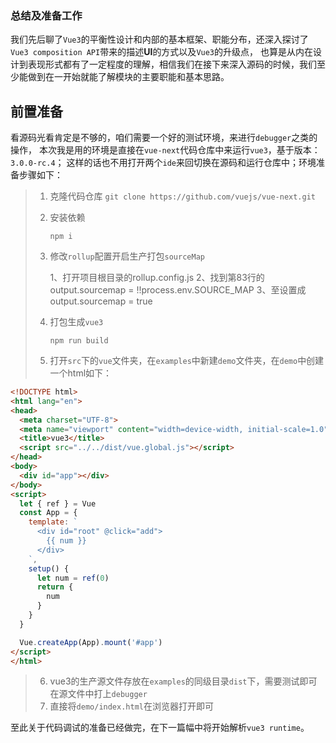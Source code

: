 ### 总结及准备工作  
我们先后聊了`Vue3`的平衡性设计和内部的基本框架、职能分布，还深入探讨了`Vue3 composition API`带来的描述**UI**的方式以及`Vue3`的升级点，
也算是从内在设计到表现形式都有了一定程度的理解，相信我们在接下来深入源码的时候，我们至少能做到在一开始就能了解模块的主要职能和基本思路。

## 前置准备

看源码光看肯定是不够的，咱们需要一个好的测试环境，来进行`debugger`之类的操作，
本次我是用的环境是直接在`vue-next`代码仓库中来运行`vue3`，基于版本：`3.0.0-rc.4`；
这样的话也不用打开两个`ide`来回切换在源码和运行仓库中；环境准备步骤如下：

> 1. 克隆代码仓库
>    `git clone https://github.com/vuejs/vue-next.git`
>
> 2. 安装依赖
>
>    `npm i`
>
> 3. 修改`rollup`配置开启生产打包`sourceMap`
>
>    1、打开项目根目录的rollup.config.js
>    2、找到第83行的   output.sourcemap = !!process.env.SOURCE_MAP
>    3、至设置成   output.sourcemap = true
>
> 4. 打包生成`vue3`
>
>    `npm run build`
>
> 5. 打开`src`下的`vue`文件夹，在`examples`中新建`demo`文件夹，在`demo`中创建一个html如下：

```html
<!DOCTYPE html>
<html lang="en">
<head>
  <meta charset="UTF-8">
  <meta name="viewport" content="width=device-width, initial-scale=1.0">
  <title>vue3</title>
  <script src="../../dist/vue.global.js"></script>
</head>
<body>
  <div id="app"></div>
</body>
<script>
  let { ref } = Vue
  const App = {
    template: `
      <div id="root" @click="add">
        {{ num }}
      </div>
    `,
    setup() {
      let num = ref(0)
      return {
        num
      }
    }
  }

  Vue.createApp(App).mount('#app')
</script>
</html>
```

> 6. vue3的生产源文件存放在`examples`的同级目录`dist`下，需要测试即可在源文件中打上`debugger`
> 7. 直接将`demo/index.html`在浏览器打开即可

至此关于代码调试的准备已经做完，在下一篇幅中将开始解析`vue3 runtime`。